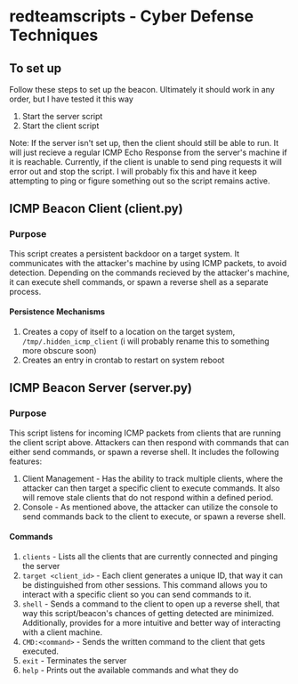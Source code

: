 # redteamscripts - Cyber Defense Techniques

## To set up
Follow these steps to set up the beacon. Ultimately it should work in any order, but I have tested it this way
1. Start the server script
2. Start the client script

Note: If the server isn't set up, then the client should still be able to run. It will just recieve a regular ICMP Echo Response from the server's machine if it is reachable. Currently, if the client is unable to send ping requests it will error out and stop the script. I will probably fix this and have it keep attempting to ping or figure something out so the script remains active.

## ICMP Beacon Client (client.py)
### Purpose
This script creates a persistent backdoor on a target system. It communicates with the attacker's machine by using ICMP packets, to avoid detection. Depending on the commands recieved by the attacker's machine, it can execute shell commands, or spawn a reverse shell as a separate process. 

#### Persistence Mechanisms
1. Creates a copy of itself to a location on the target system, `/tmp/.hidden_icmp_client` (i will probably rename this to something more obscure soon)
2. Creates an entry in crontab to restart on system reboot

## ICMP Beacon Server (server.py)
### Purpose
This script listens for incoming ICMP packets from clients that are running the client script above. Attackers can then respond with commands that can either send commands, or spawn a reverse shell. It includes the following features:
1. Client Management - Has the ability to track multiple clients, where the attacker can then target a specific client to execute commands. It also will remove stale clients that do not respond within a defined period.
2. Console - As mentioned above, the attacker can utilize the console to send commands back to the client to execute, or spawn a reverse shell.

#### Commands
1. `clients` - Lists all the clients that are currently connected and pinging the server
2. `target <client_id>` - Each client generates a unique ID, that way it can be distinguished from other sessions. This command allows you to interact with a specific client so you can send commands to it.
3. `shell` - Sends a command to the client to open up a reverse shell, that way this script/beacon's chances of getting detected are minimized. Additionally, provides for a more intuitive and better way of interacting with a client machine.
4. `CMD:<command>` - Sends the written command to the client that gets executed.
5. `exit` - Terminates the server
6. `help` - Prints out the available commands and what they do
